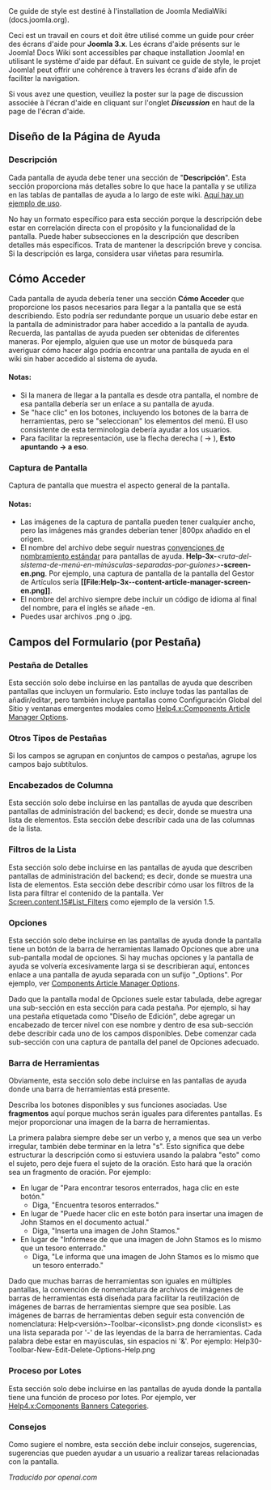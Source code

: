 <!-- Filename: Help4.x:Help_screens_styleguide  / Display title: Guide de Style des Écrans d'Aide -->

<div class="alert alert-warning">
Ce guide de style est destiné à l'installation de Joomla MediaWiki (docs.joomla.org).
</div>

Ceci est un travail en cours et doit être utilisé comme un guide pour
créer des écrans d'aide pour **Joomla 3.x**. Les écrans d'aide présents
sur le Joomla! Docs Wiki sont accessibles par chaque installation Joomla!
en utilisant le système d'aide par défaut. En suivant ce guide de style,
le projet Joomla! peut offrir une cohérence à travers les
écrans d'aide afin de faciliter la navigation.

Si vous avez une question, veuillez la poster sur la page de discussion
associée à l'écran d'aide en cliquant sur l'onglet ***Discussion*** en haut de la
page de l'écran d'aide.

## Diseño de la Página de Ayuda

### Descripción

Cada pantalla de ayuda debe tener una sección de "**Descripción**". Esta sección proporciona más detalles sobre lo que hace la pantalla y se utiliza en las tablas de pantallas de ayuda a lo largo de este wiki. <a href="https://docs.joomla.org/Menu_Management#Menu_Management_Help_Screens" class="mw-redirect" title="Menu Management">Aquí hay un ejemplo de uso</a>.

No hay un formato específico para esta sección porque la descripción debe estar en correlación directa con el propósito y la funcionalidad de la pantalla. Puede haber subsecciones en la descripción que describen detalles más específicos. Trata de mantener la descripción breve y concisa. Si la descripción es larga, considera usar viñetas para resumirla.

## Cómo Acceder

Cada pantalla de ayuda debería tener una sección **Cómo Acceder** 
que proporcione los pasos necesarios para llegar a la pantalla que se está 
describiendo. Esto podría ser redundante porque un usuario debe estar en la 
pantalla de administrador para haber accedido a la pantalla de ayuda. 
Recuerda, las pantallas de ayuda pueden ser obtenidas de diferentes maneras. 
Por ejemplo, alguien que use un motor de búsqueda para averiguar cómo hacer 
algo podría encontrar una pantalla de ayuda en el wiki sin haber accedido
al sistema de ayuda.

#### Notas:

- Si la manera de llegar a la pantalla es desde otra pantalla, el nombre de
  esa pantalla debería ser un enlace a su pantalla de ayuda.
- Se "hace clic" en los botones, incluyendo los botones de la barra de herramientas, 
  pero se "seleccionan" los elementos del menú. El uso consistente de esta terminología 
  debería ayudar a los usuarios.
- Para facilitar la representación, use la flecha derecha ( → ), 
  **Esto apuntando → a eso**.

### Captura de Pantalla

Captura de pantalla que muestra el aspecto general de la pantalla.

#### Notas:

- Las imágenes de la captura de pantalla pueden tener cualquier ancho, pero las imágenes 
  más grandes deberían tener \|800px añadido en el origen.
- El nombre del archivo debe seguir nuestras
  <a href="https://docs.joomla.org/JDOC:Image_naming_convention"
  class="mw-redirect" title="JDOC:Image naming convention">convenciones de 
  nombramiento estándar</a> para pantallas de ayuda.
  **Help-3x-***\<ruta-del-sistema-de-menú-en-minúsculas-separadas-por-guiones\>***-screen-en.png**.
  Por ejemplo, una captura de pantalla de la pantalla del Gestor de Artículos sería
  **\[\[File:Help-3x--content-article-manager-screen-en.png\]\]**.
- El nombre del archivo siempre debe incluir un código de idioma al final del nombre, 
  para el inglés se añade -en.
- Puedes usar archivos .png o .jpg.

## Campos del Formulario (por Pestaña)

### Pestaña de Detalles

Esta sección solo debe incluirse en las pantallas de ayuda que describen
pantallas que incluyen un formulario. Esto incluye todas las pantallas de añadir/editar,
pero también incluye pantallas como Configuración Global del Sitio
y ventanas emergentes modales como <a
href="https://docs.joomla.org/Help4.x:Components_Article_Manager_Options"
title="Help4.x:Components Article Manager Options">Help4.x:Components
Article Manager Options</a>.

### Otros Tipos de Pestañas

Si los campos se agrupan en conjuntos de campos o pestañas, agrupe los campos bajo
subtítulos.

### Encabezados de Columna

Esta sección solo debe incluirse en las pantallas de ayuda que describen
pantallas de administración del backend; es decir, donde se muestra una lista de elementos.
Esta sección debe describir cada una de las columnas de la lista.

### Filtros de la Lista

Esta sección solo debe incluirse en las pantallas de ayuda que describen
pantallas de administración del backend; es decir, donde se muestra una lista de elementos.
Esta sección debe describir cómo usar los filtros de la lista para
filtrar el contenido de la pantalla. Ver
<a href="https://docs.joomla.org/Screen.content.15#List_Filters"
title="Screen.content.15">Screen.content.15#List_Filters</a> como ejemplo
de la versión 1.5.

### Opciones

Esta sección solo debe incluirse en las pantallas de ayuda donde la pantalla
tiene un botón de la barra de herramientas llamado Opciones que abre una sub-pantalla modal de opciones. Si
hay muchas opciones y la pantalla de ayuda se volvería excesivamente larga
si se describieran aquí, entonces enlace a una pantalla de ayuda separada
con un sufijo "\_Options". Por ejemplo, ver <a
href="https://docs.joomla.org/Help4.x:Components_Article_Manager_Options"
title="Help4.x:Components Article Manager Options">Components Article
Manager Options</a>.

Dado que la pantalla modal de Opciones suele estar tabulada, debe agregar una
sub-sección en esta sección para cada pestaña. Por ejemplo, si hay una
pestaña etiquetada como "Diseño de Edición", debe agregar un encabezado de tercer nivel
con ese nombre y dentro de esa sub-sección debe describir cada uno de los
campos disponibles. Debe comenzar cada sub-sección con una captura de pantalla del
panel de Opciones adecuado.

### Barra de Herramientas

Obviamente, esta sección solo debe incluirse en las pantallas de ayuda donde una
barra de herramientas está presente.

Describa los botones disponibles y sus funciones asociadas. Use
**fragmentos** aquí porque muchos serán iguales para diferentes pantallas.
Es mejor proporcionar una imagen de la barra de herramientas.

La primera palabra siempre debe ser un verbo y, a menos que sea un verbo irregular, 
también debe terminar en la letra "s". Esto significa que debe estructurar la descripción como si 
estuviera usando la palabra "esto" como el sujeto, pero deje fuera el sujeto de la oración. 
Esto hará que la oración sea un fragmento de oración. Por ejemplo:

- En lugar de "Para encontrar tesoros enterrados, haga clic en este botón."
  - Diga, "Encuentra tesoros enterrados."
- En lugar de "Puede hacer clic en este botón para insertar una imagen de John
  Stamos en el documento actual."
  - Diga, "Inserta una imagen de John Stamos."
- En lugar de "Infórmese de que una imagen de John Stamos es lo mismo
  que un tesoro enterrado."
  - Diga, "Le informa que una imagen de John Stamos es lo mismo que
    un tesoro enterrado."

Dado que muchas barras de herramientas son iguales en múltiples pantallas, la convención de 
nomenclatura de archivos de imágenes de barras de herramientas está diseñada para facilitar la 
reutilización de imágenes de barras de herramientas siempre que sea posible. Las imágenes de barras de 
herramientas deben seguir esta convención de nomenclatura: Help\<versión\>-Toolbar-\<iconslist\>.png donde
\<iconslist\> es una lista separada por '-' de las leyendas de la barra de herramientas. Cada palabra
debe estar en mayúsculas, sin espacios ni '&'. Por ejemplo:
Help30-Toolbar-New-Edit-Delete-Options-Help.png

### Proceso por Lotes

Esta sección solo debe incluirse en las pantallas de ayuda donde la pantalla
tiene una función de proceso por lotes. Por ejemplo, ver
<a href="https://docs.joomla.org/Help4.x:Components_Banners_Categories"
title="Help4.x:Components Banners Categories">Help4.x:Components Banners
Categories</a>.

### Consejos

Como sugiere el nombre, esta sección debe incluir consejos, sugerencias,
sugerencias que pueden ayudar a un usuario a realizar tareas relacionadas con la
pantalla.

*Traducido por openai.com*

